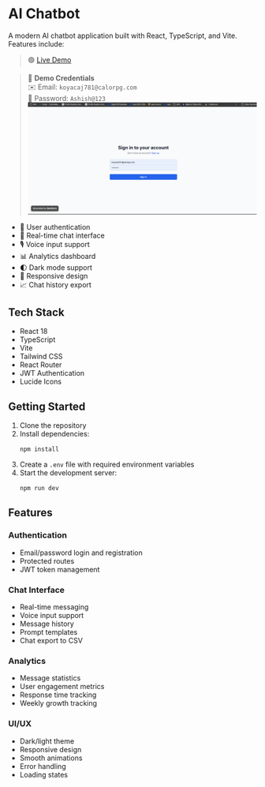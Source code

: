 # AI Chatbot

A modern AI chatbot application built with React, TypeScript, and Vite. Features include:

> 🟢 [Live Demo](https://chatbot-zerocode.netlify.app/)

> 🧪 **Demo Credentials**  
> ✉️ Email: `koyacaj781@calorpg.com`  
> 🔑 Password: `Ashish@123`
> ![Login Page](src/readmepng/Login.png)

- 🔐 User authentication
- 💬 Real-time chat interface
- 🎙️ Voice input support
- 📊 Analytics dashboard
- 🌓 Dark mode support
- 📱 Responsive design
- 📈 Chat history export

## Tech Stack

- React 18
- TypeScript
- Vite
- Tailwind CSS
- React Router
- JWT Authentication
- Lucide Icons

## Getting Started

1. Clone the repository
2. Install dependencies:
   ```bash
   npm install
   ```
3. Create a `.env` file with required environment variables
4. Start the development server:
   ```bash
   npm run dev
   ```

## Features

### Authentication
- Email/password login and registration
- Protected routes
- JWT token management

### Chat Interface
- Real-time messaging
- Voice input support
- Message history
- Prompt templates
- Chat export to CSV

### Analytics
- Message statistics
- User engagement metrics
- Response time tracking
- Weekly growth tracking

### UI/UX
- Dark/light theme
- Responsive design
- Smooth animations
- Error handling
- Loading states
